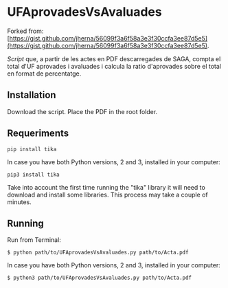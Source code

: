 # UFAprovadesVsAvaluades
Forked from: [https://gist.github.com/jherna/56099f3a6f58a3e3f30ccfa3ee87d5e5](https://gist.github.com/jherna/56099f3a6f58a3e3f30ccfa3ee87d5e5).

_Script_ que, a partir de les actes en PDF descarregades de SAGA, compta el total d'UF aprovades i avaluades i calcula la ratio d'aprovades sobre el total en format de percentatge.

## Installation
Download the script. Place the PDF in the root folder.

## Requeriments
`pip install tika`

In case you have both Python versions, 2 and 3, installed in your computer:

`pip3 install tika`

Take into account the first time running the "tika" library it will need to download and install some libraries. This process may take a couple of minutes.

## Running
Run from Terminal:

`$ python path/to/UFAprovadesVsAvaluades.py path/to/Acta.pdf`

In case you have both Python versions, 2 and 3, installed in your computer:

`$ python3 path/to/UFAprovadesVsAvaluades.py path/to/Acta.pdf`

